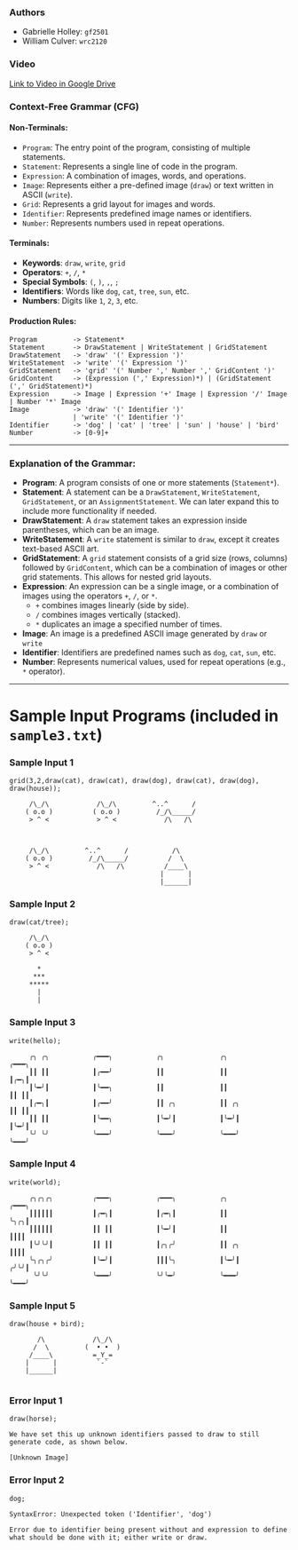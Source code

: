 ### **Authors**
- Gabrielle Holley: `gf2501`
- William Culver: `wrc2120`

### **Video**
[Link to Video in Google Drive](https://drive.google.com/file/d/1YmILulBoxk2YLLDbePkGMrNR2byiX5m7/view?usp=sharing)

### **Context-Free Grammar (CFG)**

#### **Non-Terminals:**
- `Program`: The entry point of the program, consisting of multiple statements.
- `Statement`: Represents a single line of code in the program.
- `Expression`: A combination of images, words, and operations.
- `Image`: Represents either a pre-defined image (`draw`) or text written in ASCII (`write`).
- `Grid`: Represents a grid layout for images and words.
- `Identifier`: Represents predefined image names or identifiers.
- `Number`: Represents numbers used in repeat operations.

#### **Terminals:**
- **Keywords**: `draw`, `write`, `grid`
- **Operators**: `+`, `/`, `*`
- **Special Symbols**: `(`, `)`, `,`, `;`
- **Identifiers**: Words like `dog`, `cat`, `tree`, `sun`, etc.
- **Numbers**: Digits like `1`, `2`, `3`, etc.

#### **Production Rules:**

```
Program         -> Statement*
Statement       -> DrawStatement | WriteStatement | GridStatement
DrawStatement   -> 'draw' '(' Expression ')'
WriteStatement  -> 'write' '(' Expression ')'
GridStatement   -> 'grid' '(' Number ',' Number ',' GridContent ')'
GridContent     -> (Expression (',' Expression)*) | (GridStatement (',' GridStatement)*)
Expression      -> Image | Expression '+' Image | Expression '/' Image | Number '*' Image
Image           -> 'draw' '(' Identifier ')'
                | 'write' '(' Identifier ')'
Identifier      -> 'dog' | 'cat' | 'tree' | 'sun' | 'house' | 'bird'
Number          -> [0-9]+
```

---

### **Explanation of the Grammar**:

- **Program**: A program consists of one or more statements (`Statement*`).
- **Statement**: A statement can be a `DrawStatement`, `WriteStatement`, `GridStatement`, or an `AssignmentStatement`. We can later expand this to include more functionality if needed.
- **DrawStatement**: A `draw` statement takes an expression inside parentheses, which can be an image.
- **WriteStatement**: A `write` statement is similar to `draw`, except it creates text-based ASCII art.
- **GridStatement**: A `grid` statement consists of a grid size (rows, columns) followed by `GridContent`, which can be a combination of images or other grid statements. This allows for nested grid layouts.
- **Expression**: An expression can be a single image, or a combination of images using the operators `+`, `/`, or `*`.
  - `+` combines images linearly (side by side).
  - `/` combines images vertically (stacked).
  - `*` duplicates an image a specified number of times.
- **Image**: An image is a predefined ASCII image generated by `draw` or `write`
- **Identifier**: Identifiers are predefined names such as `dog`, `cat`, `sun`, etc.
- **Number**: Represents numerical values, used for repeat operations (e.g., `*` operator).

---

# Sample Input Programs (included in `sample3.txt`)

### Sample Input 1
```plaintext
grid(3,2,draw(cat), draw(cat), draw(dog), draw(cat), draw(dog), draw(house));

     /\_/\            /\_/\         ^..^      /    
    ( o.o )          ( o.o )         /_/\_____/    
     > ^ <            > ^ <            /\   /\     
                                                   
                                                   
                                                   
     /\_/\         ^..^      /           /\        
    ( o.o )         /_/\_____/          /  \       
     > ^ <            /\   /\          /____\      
                                      |      |     
                                      |______|    

```
### Sample Input 2
```plaintext
draw(cat/tree);

     /\_/\     
    ( o.o )    
     > ^ <            
               
       *       
      ***      
     *****     
       |       
       |       
```

### Sample Input 3
```plaintext
write(hello);

     ╭╮ ╭╮           ╭━━━╮           ╭╮              ╭╮              ╭━━━╮      
     ┃┃ ┃┃           ┃╭━━╯           ┃┃              ┃┃              ┃╭━╮┃      
     ┃╰━╯┃           ┃╰━━╮           ┃┃              ┃┃              ┃┃ ┃┃      
     ┃╭━╮┃           ┃╭━━╯           ┃┃ ╭╮           ┃┃ ╭╮           ┃┃ ┃┃      
     ┃┃ ┃┃           ┃╰━━╮           ┃╰━╯┃           ┃╰━╯┃           ┃╰━╯┃      
     ╰╯ ╰╯           ╰━━━╯           ╰━━━╯           ╰━━━╯           ╰━━━╯  

```

### Sample Input 4
```plaintext
write(world);

     ╭╮╭╮╭╮          ╭━━━╮           ╭━━━╮           ╭╮              ╭━━━╮      
     ┃┃┃┃┃┃          ┃╭━╮┃           ┃╭━╮┃           ┃┃              ╰╮╭╮┃      
     ┃┃┃┃┃┃          ┃┃ ┃┃           ┃╰━╯┃           ┃┃               ┃┃┃┃      
     ┃╰╯╰╯┃          ┃┃ ┃┃           ┃╭╮╭╯           ┃┃ ╭╮            ┃┃┃┃      
     ╰╮╭╮╭╯          ┃╰━╯┃           ┃┃┃╰╮           ┃╰━╯┃           ╭╯╰╯┃      
      ╰╯╰╯           ╰━━━╯           ╰╯╰━╯           ╰━━━╯           ╰━━━╯  
```

### Sample Input 5
```plaintext
draw(house + bird);

       /\            /\_/\     
      /  \         (  • •  )   
     /____\          =_Y_=     
    |      |          `-`      
    |______|                   
                               
```

### Error Input 1
```plaintext
draw(horse);

We have set this up unknown identifiers passed to draw to still generate code, as shown below.

[Unknown Image]
```

### Error Input 2
```plaintext
dog;

SyntaxError: Unexpected token ('Identifier', 'dog')

Error due to identifier being present without and expression to define what should be done with it; either write or draw.
```
